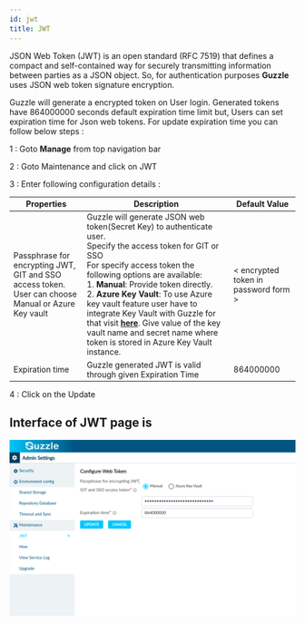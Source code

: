 ```yaml
---
id: jwt
title: JWT
---
```

JSON Web Token (JWT) is an open standard (RFC 7519) that defines a compact and self-contained way for securely transmitting information between parties as a JSON object. So, for authentication purposes **Guzzle** uses JSON web token signature encryption.

Guzzle will generate a encrypted token on User login. Generated tokens have 864000000 seconds default expiration time limit but, Users can  set expiration time for Json web tokens. For update expiration time you can follow below steps :

1 : Goto **Manage** from top navigation bar

2 : Goto Maintenance and click on JWT

3 : Enter following configuration details : 

|Properties|Description|Default Value|
|--- |--- |--- |
|Passphrase for encrypting JWT, GIT and SSO access token. <br/> User can choose Manual or Azure Key vault|Guzzle will generate JSON web token(Secret Key) to authenticate user. <br/>Specify the access token for GIT or SSO <br/>For specify access token the following options are available:<br/>1. **Manual**: Provide token directly. <br/>2. **Azure Key Vault**: To use Azure key vault feature user have to integrate Key Vault with Guzzle for that visit **[here](../../features/how_key_vault_is_used_to_integrate_guzzle)**. Give value of the key vault name and secret name where token is stored in Azure Key Vault instance. |&lt; encrypted token in password form &gt;|
|Expiration time|Guzzle generated JWT is valid through given Expiration Time|864000000|

4 : Click on the Update

## Interface of JWT page is 

<!-- ![image alt text](/img/docs/how-to-guides/administrator/maintenance/jwt_1.jpg) -->
<a href="https://guzzle.justanalytics.com/img/docs/how-to-guides/administrator/maintenance/jwt_1.png" target="_self" >
    <img width="1000" src="/img/docs/how-to-guides/administrator/maintenance/jwt_1.png" />
</a>